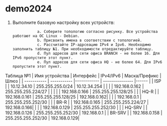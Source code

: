 # demo2024
1. Выполните базовую настройку всех устройств:
   
                  а. Соберите топологию согласно рисунку. Все устройства работают на OC Linux - Debian.
                  b. Присвоить имена в соответствии с топологией.
                  с. Рассчитайте IP-адрсеацию IPv4 и Ipv6. Необходимо заполнить таблицу №1. При необходимости отредактируйте таблицу.
                  d. Пул адресов для сети офиса BRANCH - не более 16. Для IPv6 пропустите этот пункт.
                  e. Пул адресов для сети офиса HQ - не более 64. Для IPv6 пропустите этот пункт.





Таблица №1
| Имя устройства | Интерфейс   | IPv4/IPv6        |    Маска/Префикс    | Шлюз         |
| -----------    | ----------- |------------      |   ---------------   |------        |
| ISP            |             | 10.12.34.10      |  255.255.255.0/24   | 10.12.34.254 |
|                |             | 192.168.0.162    |  255.255.255.224/27 |              |
|                |             | 192.168.0.166    |  255.255.255.128/25 |              |
| HQ-R           |             | 192.168.0.161    |  255.255.255.128/25 | 192.168.0.162|
|                |             | 192.168.0.1      |  255.255.255.252/30 |              |
| BR-R           |             | 192.168.0.165    |  255.255.255.224/27 | 192.168.0.166|
|                |             | 192.168.0.129    |  255.255.255.252/30 |              |
| HQ-SRV         |             | 192.168.0.126    |  255.255.255.252/30 | 192.168.0.1  |
| BR-SRV         |             | 192.168.0.158    |  255.255.255.252/30 | 192.168.0.129|

